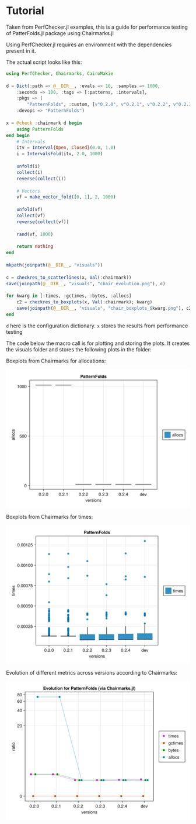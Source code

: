 # Tutorial

Taken from PerfChecker.jl examples, this is a guide for performance testing of PatterFolds.jl package using Chairmarks.jl

Using PerfChecker.jl requires an environment with the dependencies present in it.

The actual script looks like this:

```julia
using PerfChecker, Chairmarks, CairoMakie

d = Dict(:path => @__DIR__, :evals => 10, :samples => 1000,
    :seconds => 100, :tags => [:patterns, :intervals],
    :pkgs => (
        "PatternFolds", :custom, [v"0.2.0", v"0.2.1", v"0.2.2", v"0.2.3", v"0.2.4"], true),
    :devops => "PatternFolds")

x = @check :chairmark d begin
    using PatternFolds
end begin
    # Intervals
    itv = Interval{Open, Closed}(0.0, 1.0)
    i = IntervalsFold(itv, 2.0, 1000)

    unfold(i)
    collect(i)
    reverse(collect(i))

    # Vectors
    vf = make_vector_fold([0, 1], 2, 1000)

    unfold(vf)
    collect(vf)
    reverse(collect(vf))

    rand(vf, 1000)

    return nothing
end

mkpath(joinpath(@__DIR__, "visuals"))

c = checkres_to_scatterlines(x, Val(:chairmark))
save(joinpath(@__DIR__, "visuals", "chair_evolution.png"), c)

for kwarg in [:times, :gctimes, :bytes, :allocs]
    c2 = checkres_to_boxplots(x, Val(:chairmark); kwarg)
    save(joinpath(@__DIR__, "visuals", "chair_boxplots_$kwarg.png"), c2)
end
```

`d` here is the configuration dictionary.
`x` stores the results from performance testing

The code below the macro call is for plotting and storing the plots. It creates the visuals folder and stores the following plots in the folder:

Boxplots from Chairmarks for allocations:

![chair_boxplots](https://github.com/JuliaConstraints/PerfChecker.jl/blob/main/perf/PatternFolds/visuals/chair_boxplots_allocs.png?raw=true)

Boxplots from Chairmarks for times:

![chair_times](https://github.com/JuliaConstraints/PerfChecker.jl/blob/main/perf/PatternFolds/visuals/chair_boxplots_times.png?raw=true)

Evolution of different metrics across versions according to Chairmarks:

![chair_evolution](https://github.com/JuliaConstraints/PerfChecker.jl/blob/main/perf/PatternFolds/visuals/chair_evolution.png?raw=true)
    

